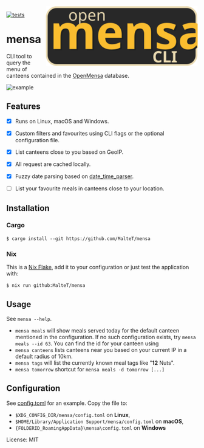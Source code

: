 <img src="https://raw.githubusercontent.com/MalteT/mensa/main/static/logo.svg?sanitize=true" alt="mensa CLI logo" width="400" align="right">

[![tests](https://github.com/MalteT/mensa/actions/workflows/rust.yml/badge.svg)](https://github.com/MalteT/mensa/actions/workflows/rust.yml)

# mensa

CLI tool to query the menu of canteens contained in the
[OpenMensa](https://openmensa.org) database.

![example](https://user-images.githubusercontent.com/11077981/137278085-75ec877a-dba0-44bb-a8dc-6c802e24178c.png)

## Features

- [X] Runs on Linux, macOS and Windows.
- [X] Custom filters and favourites using CLI flags or the
      optional configuration file.
- [X] List canteens close to you based on GeoIP.
- [X] All request are cached locally.
- [X] Fuzzy date parsing based on
      [date_time_parser](https://lib.rs/crates/date_time_parser).
- [ ] List your favourite meals in canteens close to your location.


## Installation

### Cargo

```console
$ cargo install --git https://github.com/MalteT/mensa
```

### Nix

This is a [Nix Flake](https://nixos.wiki/wiki/Flakes), add it
to your configuration or just test the application with:

```console
$ nix run github:MalteT/mensa
```


## Usage

See `mensa --help`.

- `mensa meals` will show meals served today for the default canteen
  mentioned in the configuration.
  If no such configuration exists, try `mensa meals --id 63`.
  You can find the id for your canteen using
- `mensa canteens` lists canteens near you based on your current
  IP in a default radius of 10km.
- `mensa tags` will list the currently known meal tags like "**12** Nuts".
- `mensa tomorrow` shortcut for `mensa meals -d tomorrow [...]`


## Configuration

See [config.toml](config.toml) for an example. Copy the file to:
- `$XDG_CONFIG_DIR/mensa/config.toml` on **Linux**,
- `$HOME/Library/Application Support/mensa/config.toml` on **macOS**,
- `{FOLDERID_RoamingAppData}\mensa\config.toml` on **Windows**

License: MIT
